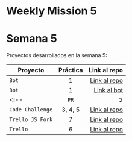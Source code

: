 # Weekly Mission 5
# Semana 5

Proyectos desarrollados en la semana 5:

| Proyecto | Práctica | Link al repo |
| ------------- |:-------------:| -----:|
|`Bot`|1|[Link al repo](https://github.com/antoniomd-fi/fizzbuzz)|
|`Bot`|1|[Link al bot](t.me/LaunchX_amd_Bot)|
<!--|`PR`|2|[Link al repo](https://github.com/antoniomd-fi/fizzbuzz)|
|`Code Challenge`|3, 4, 5|[Link al repo](https://github.com/antoniomd-fi/codeChallegeMissionNodeJS)|
|`Trello JS Fork`|7|[Link al repo](https://github.com/antoniomd-fi/TrelloJSMissionNodeJSLaunchX)|
 |`Trello`|6|[Link al repo](https://github.com/antoniomd-fi/playbook)|-->

